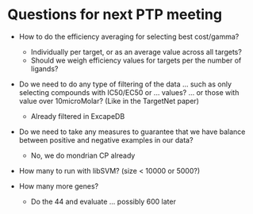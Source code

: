 # Questions for next PTP meeting

- How to do the efficiency averaging for selecting best cost/gamma?
  - Individually per target, or as an average value across all targets?
  - Should we weigh efficiency values for targets per the number of ligands?

- Do we need to do any type of filtering of the data ... such as only selecting
  compounds with IC50/EC50 or ... values? ... or those with value over
  10microMolar? (Like in the TargetNet paper)
  - Already filtered in ExcapeDB

- Do we need to take any measures to guarantee that we have balance between
  positive and negative examples in our data?
  - No, we do mondrian CP already

- How many to run with libSVM? (size < 10000 or 5000?)

- How many more genes?
  - Do the 44 and evaluate ... possibly 600 later
